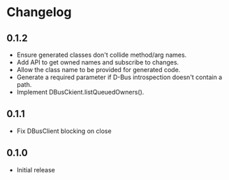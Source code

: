 # Changelog

## 0.1.2

* Ensure generated classes don't collide method/arg names.
* Add API to get owned names and subscribe to changes.
* Allow the class name to be provided for generated code.
* Generate a required parameter if D-Bus introspection doesn't contain a path.
* Implement DBusCkient.listQueuedOwners().

## 0.1.1

* Fix DBusClient blocking on close

## 0.1.0

* Initial release
